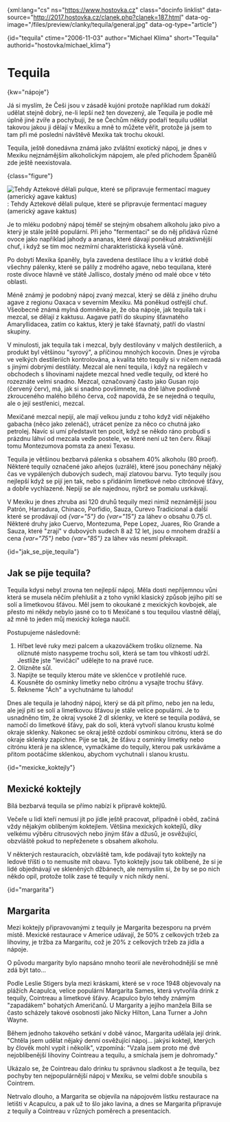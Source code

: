 
{xml:lang="cs" ns="https://www.hostovka.cz" class="docinfo linklist" data-source="http://2017.hostovka.cz/clanek.php?clanek=187.html" data-og-image="/files/preview/clanky/tequila/general.jpg" data-og-type="article"}

{id="tequila" ctime="2006-11-03" author="Michael Klíma" short="Tequila" authorid="hostovka/michael_klima"}

# Tequila

<!-- generated attribute kw by user_udpatekw.sh on 2019-03-11, do not edit -->

{kw="nápoje"}

Já si myslím, že Češi jsou v zásadě kujóni protože například rum dokáží udělat stejně dobrý, ne-li lepší než ten dovezený, ale Tequila je podle mě úplně jiné zvíře a pochybuji, že se Čechům někdy podaří tequilu udělat takovou jakou ji dělají v Mexiku a mně to můžete věřit, protože já jsem to tam při mé poslední návštěvě Mexika tak trochu okoukl.

Tequila, ještě donedávna známá jako zvláštní exotický nápoj, je dnes v Mexiku nejznámějším alkoholickým nápojem, ale před příchodem Španělů zde ještě neexistovala.

{class="figure"}

![Tehdy Aztekové dělali pulque, které se připravuje fermentací maguey (americký agave kaktus)][1] 
:   Tehdy Aztekové dělali pulque, které se připravuje fermentací maguey (americký agave kaktus)

Je to mléku podobný nápoj téměř se stejným obsahem alkoholu jako pivo a který je stále ještě populární. Při jeho "fermentaci" se do něj přidává různé ovoce jako například jahody a ananas, které dávají poněkud atraktivnější chuť, i když se tím moc nezmírní charakteristická kyselá vůně.

Po dobytí Mexika španěly, byla zavedena destilace lihu a v krátké době všechny pálenky, které se pálily z modrého agave, nebo tequilana, které roste divoce hlavně ve státě Jallisco, dostaly jméno od malé obce v této oblasti.

Méně známý je podobný nápoj zvaný mezcal, který se dělá z jiného druhu agave z regionu Oaxaca v severním Mexiku. Má poněkud ostřejší chuť. Všeobecně známá mylná domněnka je, že oba nápoje, jak tequila tak i mezcal, se dělají z kaktusu. Aagave patří do skupiny šťavnatého Amaryllidacea, zatím co kaktus, který je také šťavnatý, patří do vlastní skupiny.

V minulosti, jak tequila tak i mezcal, byly destilovány v malých destileriích, a produkt byl většinou "syrový", a příčinou mnohých kocovin. Dnes je výroba ve velkých destileriích kontrolována, a kvalita této tequily si v ničem nezadá s jinými dobrými destiláty. Mezcal ale není tequila, i když na regálech v obchodech s lihovinami najdete mezcal hned vedle tequily, od které ho rozeznáte velmi snadno. Mezcal, označovaný často jako Gusan rojo (červený červ), má, jak si snadno povšimnete, na dně láhve podivně zkrouceného malého bílého červa, což napovídá, že se nejedná o tequilu, ale o její sestřenici, mezcal.

Mexičané mezcal nepijí, ale mají velkou jundu z toho když vidí nějakého gabacha (něco jako zelenáč), utrácet peníze za něco co chutná jako petrolej. Navíc si umí představit ten pocit, když se někdo ráno probudí s prázdnu láhví od mezcala vedle postele, ve které není už ten červ. Říkají tomu Montezumova pomsta za anexi Texasu.

Tequila je většinou bezbarvá pálenka s obsahem 40% alkoholu (80 proof). Některé tequily označené jako añejos (uzrálé), které jsou ponechány nějaký čas ve vypálených dubových sudech, mají zlatovou barvu. Tyto tequily jsou nejlepší když se pijí jen tak, nebo s přidáním limetkové nebo citrónové šťávy, a dobře vychlazené. Nepijí se ale najednou, nýbrž se pomalu usrkávají.

V Mexiku je dnes zhruba asi 120 druhů tequily mezi nimiž neznámější jsou Patrón, Harradura, Chinaco, Porfidio, Sauza, Curevo Tradicional a daĺší které se prodávají od  _{var="5"}_ do  _{var="15"}_ za láhev o obsahu 0.75 cl. Některé druhy jako Cuervo, Montezuma, Pepe Lopez, Juares, Rio Grande a Sauza, které "zrají" v dubových sudech 8 až 12 let, jsou o mnohem dražší a cena  _{var="75"}_ nebo  _{var="85"}_ za láhev vás nesmí překvapit.

{id="jak\_se\_pije_tequila"}

## Jak se pije tequila?

Tequila kdysi nebyl zrovna ten nejlepší nápoj. Měla dosti nepříjemnou vůni která se musela něčím přehlušit a z toho vynikl klasický způsob jejího pití se solí a limetkovou šťávou. Měl jsem to okoukané z mexických kovbojek, ale přesto mi někdy nebylo jasné co to ti Mexičané s tou tequilou vlastně dělají, až mně to jeden můj mexický kolega naučil.

Postupujeme následovně:

  1. Hřbet levé ruky mezi palcem a ukazováčkem trošku olízneme. Na olíznuté místo nasypeme trochu soli, která se tam tou vlhkostí udrží. Jestliže jste "levičáci" udělejte to na pravé ruce.
  2. Olízněte sůl.
  3. Napijte se tequily kterou máte ve sklenčce v protilehlé ruce.
  4. Kousněte do osminky limetky nebo citrónu a vysajte trochu šťávy.
  5. Řekneme "Ách" a vychutnáme tu lahodu!

Dnes ale tequila je lahodný nápoj, který se dá pít přímo, nebo jen na ledu, ale její pití se solí a limetkovou šťávou je stále velice populární. Je to usnadněno tím, že okraj vysoké 2 dl sklenky, ve které se tequila podává, se namočí do limetkové šťávy, pak do soli, která vytvoří slanou krustu kolmé okraje sklenky. Nakonec se okraj ještě ozdobí osminkou citrónu, která se do okraje sklenky zapíchne. Pije se tak, že šťávu z osminky limetky nebo citrónu která je na sklence, vymačkáme do tequily, kterou pak usrkáváme a přitom pootáčíme sklenkou, abychom vychutnali i slanou krustu.

{id="mexicke_koktejly"}

## Mexické koktejly

Bílá bezbarvá tequila se přímo nabízí k přípravě koktejlů.

Večeře u lidí kteří nemusí jít po jídle ještě pracovat, případně i oběd, začíná vždy nějakým oblíbeným koktejlem. Většina mexických koktejlů, díky velkému výběru citrusových nebo jiným šťáv a džusů, je osvěžující, obzvláště pokud to nepřeženete s obsahem alkoholu.

V některých restauracích, obzvláště tam, kde podávají tyto koktejly na ledové tříšti o to nemusíte mít obavu. Tyto koktejly jsou tak oblíbené, že si je lidé objednávají ve skleněných džbánech, ale nemyslím si, že by se po nich někdo opil, protože tolik zase té tequily v nich nikdy není.

{id="margarita"}

## Margarita

Mezi koktejly připravovanými z tequily je Margarita bezesporu na prvém místě. Mexické restaurace v Americe udávají, že 50% z celkových tržeb za lihoviny, je tržba za Margaritu, což je 20% z celkových tržeb za jídla a nápoje.

O původu margarity bylo napsáno mnoho teorií ale nevěrohodnější se mně zdá být tato...

Podle Leslie Stigers byla mezi kráskami, které se v roce 1948 objevovaly na plážích Acapulca, velice populární Margarita Sames, která vytvořila drink z tequily, Cointreau a limetkové šťávy. Acapulco bylo tehdy známým "zapadákem" bohatých Američanů. U Margarity a jejího manžela Billa se často scházely takové osobnosti jako Nicky Hilton, Lana Turner a John Wayne.

Během jednoho takového setkání v době vánoc, Margarita udělala její drink. "Chtěla jsem udělat nějaký denní osvěžující nápoj... jakýsi koktejl, kterých by člověk mohl vypít i několik", vzpomíná: "Vzala jsem proto mé dvě nejoblíbenější lihoviny Cointreau a tequilu, a smíchala jsem je dohromady."

Ukázalo se, že Cointreau dalo drinku tu správnou sladkost a že tequila, bez pochyby ten nejpopulárnější nápoj v Mexiku, se velmi dobře snoubila s Cointrem.

Netrvalo dlouho, a Margarita se objevila na nápojovém lístku restaurace na letišti v Acapulcu, a pak už to šlo jako lavina, a dnes se Margarita připravuje z tequily a Cointreau v různých poměrech a presentacích.

 [1]: http://2017.hostovka.cz/soubor/03-11-06-2.JPG

